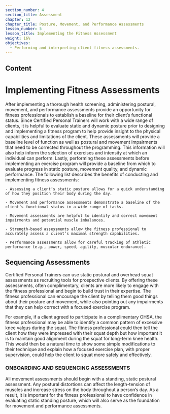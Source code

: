 ```yaml
---
section_number: 4
section_title: Assessment
chapter: 12
chapter_title: Posture, Movement, and Performance Assessments
lesson_number: 5
lesson_title: Implementing the Fitness Assessment
weight: 16%
objectives:
  - Performing and interpreting client fitness assessments.
---
```


## Content
# Implementing Fitness  Assessments

After implementing a thorough health screening, administering postural, movement, and performance assessments provide an opportunity for fitness professionals to establish a baseline for their client’s functional status. Since Certified Personal Trainers will work with a wide range of clients, it is helpful to evaluate static and dynamic posture prior to designing and implementing a fitness program to help provide insight to the physical capabilities and limitations of the client. These assessments will provide a baseline level of function as well as postural and movement impairments that need to be corrected throughout the programming. This information will also help inform the selection of exercises and intensity at which an individual can perform. Lastly, performing these assessments before implementing an exercise program will provide a baseline from which to evaluate progress in static posture, movement quality, and dynamic performance. The following list describes the benefits of conducting and implementing fitness assessments:

	- Assessing a client’s static posture allows for a quick understanding of how they position their body during the day.

	- Movement and performance assessments demonstrate a baseline of the client’s functional status in a wide range of tasks.

	- Movement assessments are helpful to identify and correct movement impairments and potential muscle imbalances.

	- Strength-based assessments allow the fitness professional to accurately assess a client’s maximal strength capabilities.

	- Performance assessments allow for careful tracking of athletic performance (e.g., power, speed, agility, muscular endurance).

## Sequencing Assessments

Certified Personal Trainers can use static postural and overhead squat assessments as recruiting tools for prospective clients. By offering these assessments, often complimentary, clients are more likely to engage with the fitness professional and begin to build trust in their expertise. The fitness professional can encourage the client by telling them good things about their posture and movement, while also pointing out any impairments that they can help correct with a focused exercise program.

For example, if a client agreed to participate in a complimentary OHSA, the fitness professional may be able to identify a common pattern of excessive knee valgus during the squat. The fitness professional could then tell the client how they were impressed with their squat depth but how important it is to maintain good alignment during the squat for long-term knee health. This would then be a natural time to show some simple modifications to their technique and explain how a focused exercise plan, with proper supervision, could help the client to squat more safely and effectively.

### ONBOARDING AND SEQUENCING ASSESSMENTS

All movement assessments should begin with a standing, static postural assessment. Any postural distortions can affect the length-tension of muscles and increase stress on the body throughout a person’s day. As a result, it is important for the fitness professional to have confidence in evaluating static standing posture, which will also serve as the foundation for movement and performance assessments.